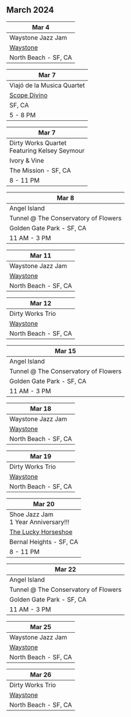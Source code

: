 ## March 2024

| Mar 4
| -
| Waystone Jazz Jam
| <a href="https://www.waystonesf.com" target="new">Waystone</a>
| North Beach - SF, CA

| Mar 7
|-
| Viajó de la Musica Quartet
| <a href="https://www.scopodivino.com" target="scopo">Scope Divino</a>
| SF, CA
| 5 - 8 PM

| Mar 7
| -
| Dirty Works Quartet <br/> Featuring Kelsey Seymour
| Ivory & Vine
| The Mission - SF, CA
| 8 - 11 PM

| Mar 8
|-
| Angel Island
| Tunnel @ The Conservatory of Flowers
| Golden Gate Park - SF, CA
| 11 AM - 3 PM

| Mar 11
| -
| Waystone Jazz Jam
| <a href="https://www.waystonesf.com" target="new">Waystone</a>
| North Beach - SF, CA

| Mar 12
| -
| Dirty Works Trio
| <a href="https://www.waystonesf.com" target="new">Waystone</a>
| North Beach - SF, CA

| Mar 15
|-
| Angel Island
| Tunnel @ The Conservatory of Flowers
| Golden Gate Park - SF, CA
| 11 AM - 3 PM

| Mar 18
| -
| Waystone Jazz Jam
| <a href="https://www.waystonesf.com" target="new">Waystone</a>
| North Beach - SF, CA

| Mar 19
| -
| Dirty Works Trio
| <a href="https://www.waystonesf.com" target="new">Waystone</a>
| North Beach - SF, CA

| Mar 20
|-
| Shoe Jazz Jam <br/> <span class="font-weight-bold font-italic">1 Year Anniversary!!!</span>
| <a href="https://www.theluckyhorseshoebar.com/" target="Shoe">The Lucky Horseshoe</a>
| Bernal Heights - SF, CA
| 8 - 11 PM

| Mar 22
|-
| Angel Island
| Tunnel @ The Conservatory of Flowers
| Golden Gate Park - SF, CA
| 11 AM - 3 PM

| Mar 25
| -
| Waystone Jazz Jam
| <a href="https://www.waystonesf.com" target="new">Waystone</a>
| North Beach - SF, CA

| Mar 26
| -
| Dirty Works Trio
| <a href="https://www.waystonesf.com" target="new">Waystone</a>
| North Beach - SF, CA
